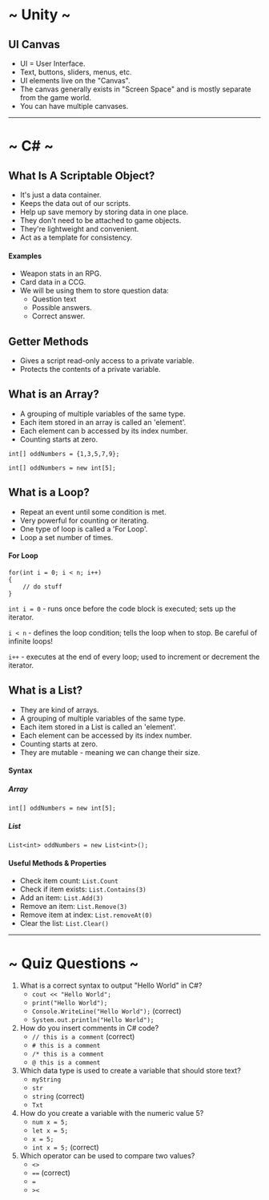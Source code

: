 # ~ Unity ~
## UI Canvas
* UI = User Interface.
* Text, buttons, sliders, menus, etc.
* UI elements live on the "Canvas".
* The canvas generally exists in "Screen Space" and is mostly separate from the game world.
* You can have multiple canvases.
***
# ~ C# ~ 
## What Is A Scriptable Object?
* It's just a data container.
* Keeps the data out of our scripts.
* Help up save memory by storing data in one place.
* They don't need to be attached to game objects.
* They're lightweight and convenient.
* Act as a template for consistency.

#### Examples
* Weapon stats in an RPG.
* Card data in a CCG.
* We will be using them to store question data:
    * Question text
    * Possible answers.
    * Correct answer.

## Getter Methods
* Gives a script read-only access to a private variable.
* Protects the contents of a private variable.

## What is an Array?
* A grouping of multiple variables of the same type.
* Each item stored in an array is called an 'element'.
* Each element can b accessed by its index number.
* Counting starts at zero.

`int[] oddNumbers = {1,3,5,7,9};`

`int[] oddNumbers = new int[5];`

## What is a Loop?
* Repeat an event until some condition is met.
* Very powerful for counting or iterating.
* One type of loop is called a 'For Loop'.
* Loop a set number of times.

#### For Loop
```
for(int i = 0; i < n; i++)
{
    // do stuff
}
```

`int i = 0` - runs once before the code block is executed; sets up the iterator.

`i < n` - defines the loop condition; tells the loop when to stop. Be careful of infinite loops!

`i++` - executes at the end of every loop; used to increment or decrement the iterator.

## What is a List?
* They are kind of arrays.
* A grouping of multiple variables of the same type.
* Each item stored in a List is called an 'element'.
* Each element can be accessed by its index number.
* Counting starts at zero.
* They are mutable - meaning we can change their size.
#### Syntax
##### Array
`int[] oddNumbers = new int[5];`
##### List
`List<int> oddNumbers = new List<int>();`
#### Useful Methods & Properties
* Check item count: `List.Count`
* Check if item exists: `List.Contains(3)`
* Add an item: `List.Add(3)`
* Remove an item: `List.Remove(3)`
* Remove item at index: `List.removeAt(0)`
* Clear the list: `List.Clear()`

***
# ~ Quiz Questions ~
1. What is a correct syntax to output "Hello World" in C#?
    * `cout << "Hello World";`
    * `print("Hello World");`
    * `Console.WriteLine("Hello World");` (correct)
    * `System.out.println("Hello World");`
2. How do you insert comments in C# code?
    * `// this is a comment` (correct)
    * `# this is a comment`
    * `/* this is a comment`
    * `@ this is a comment`
3. Which data type is used to create a variable that should store text?
    * `myString`
    * `str`
    * `string` (correct)
    * `Txt`
4. How do you create a variable with the numeric value 5?
    * `num x = 5;`
    * `let x = 5;`
    * `x = 5;`
    * `int x = 5;` (correct)
5. Which operator can be used to compare two values?
    * `<>`
    * `==` (correct)
    * `=`
    * `><`